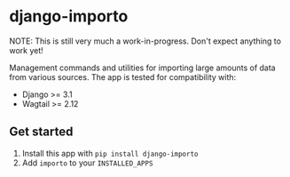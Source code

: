 # django-importo

NOTE: This is still very much a work-in-progress. Don't expect anything to work yet!

Management commands and utilities for importing large amounts of data from various sources. The app is tested for compatibility with:
- Django >= 3.1
- Wagtail >= 2.12

## Get started

1. Install this app with `pip install django-importo`
2. Add `importo` to your `INSTALLED_APPS`
